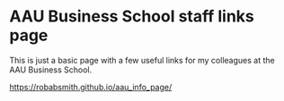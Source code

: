 # AAU Business School staff links page
 
This is just a basic page with a few useful links for my colleagues at the AAU Business School.

https://robabsmith.github.io/aau_info_page/
